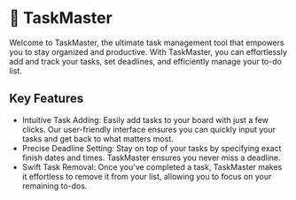 # :memo: TaskMaster

Welcome to TaskMaster, the ultimate task management tool that empowers you to stay organized and productive. With TaskMaster, you can effortlessly add and track your tasks, set deadlines, and efficiently manage your to-do list.

## Key Features

<ul>
<li>Intuitive Task Adding:
Easily add tasks to your board with just a few clicks. Our user-friendly interface ensures you can quickly input your tasks and get back to what matters most.</li>
<li>Precise Deadline Setting:
Stay on top of your tasks by specifying exact finish dates and times. TaskMaster ensures you never miss a deadline.</li>
<li>Swift Task Removal:
Once you've completed a task, TaskMaster makes it effortless to remove it from your list, allowing you to focus on your remaining to-dos.</li>
